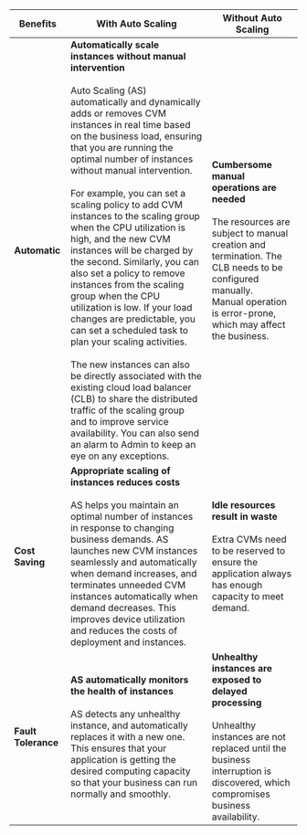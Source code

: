 <table>
<thead>
<tr>
<th><strong>Benefits</strong></th>
<th style="text-align:center;"><strong>With Auto Scaling</strong></th>
<th style="text-align:center;"><strong>Without Auto Scaling</strong></th>
</tr>
</thead>
<tbody><tr>
<td><strong>Automatic</strong></td>
<td><strong>Automatically scale instances without manual intervention</strong><br><br>Auto Scaling (AS) automatically and dynamically adds or removes CVM instances in real time based on the business load, ensuring that you are running the optimal number of instances without manual intervention.</br><br>For example, you can set a scaling policy to add CVM instances to the scaling group when the CPU utilization is high, and the new CVM instances will be charged by the second. Similarly, you can also set a policy to remove instances from the scaling group when the CPU utilization is low. If your load changes are predictable, you can set a scheduled task to plan your scaling activities.</br><br>The new instances can also be directly associated with the existing cloud load balancer (CLB) to share the distributed traffic of the scaling group and to improve service availability. You can also send an alarm to Admin to keep an eye on any exceptions.<br></td>
<td><strong>Cumbersome manual operations are needed</strong><br><br>The resources are subject to manual creation and termination. The CLB needs to be configured manually.<br>Manual operation is error-prone, which may affect the business.<br></td>
</tr>
<tr>
<td><strong>Cost Saving</strong></td>
<td><strong>Appropriate scaling of instances reduces costs</strong> <br><br>AS helps you maintain an optimal number of instances in response to changing business demands. AS launches new CVM instances seamlessly and automatically when demand increases, and terminates unneeded CVM instances automatically when demand decreases. This improves device utilization and reduces the costs of deployment and instances.<br></td>
<td><strong>Idle resources result in waste</strong><br><br>Extra CVMs need to be reserved to ensure the application always has enough capacity to meet demand.<br></td>
</tr>
<tr>
<td><strong>Fault Tolerance</strong></td>
<td><strong>AS automatically monitors the health of instances</strong><br><br>AS detects any unhealthy instance, and automatically replaces it with a new one. This ensures that your application is getting the desired computing capacity so that your business can run normally and smoothly.<br></td>
<td><strong>Unhealthy instances are exposed to delayed processing</strong><br><br>Unhealthy instances are not replaced until the business interruption is discovered, which compromises business availability.<br></td>
</tr>
</tbody></table>


